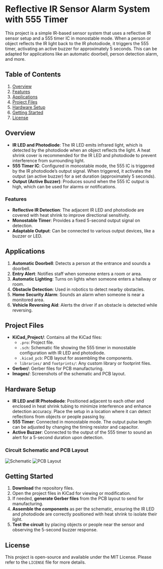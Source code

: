 # Reflective IR Sensor Alarm System with 555 Timer

This project is a simple IR-based sensor system that uses a reflective IR sensor setup and a 555 timer IC in monostable mode. When a person or object reflects the IR light back to the IR photodiode, it triggers the 555 timer, activating an active buzzer for approximately 5 seconds. This can be adapted for applications like an automatic doorbell, person detection alarm, and more.

## Table of Contents
1. [Overview](#overview)
2. [Features](#features)
3. [Applications](#applications)
4. [Project Files](#project-files)
5. [Hardware Setup](#hardware-setup)
6. [Getting Started](#getting-started)
7. [License](#license)

## Overview

- **IR LED and Photodiode**: The IR LED emits infrared light, which is detected by the photodiode when an object reflects the light. A heat shrink cover is recommended for the IR LED and photodiode to prevent interference from surrounding light.
- **555 Timer IC**: Configured in monostable mode, the 555 IC is triggered by the IR photodiode’s output signal. When triggered, it activates the output (an active buzzer) for a set duration (approximately 5 seconds).
- **Output (Active Buzzer)**: Produces sound when the 555 IC output is high, which can be used for alarms or notifications.

### Features
- **Reflective IR Detection**: The adjacent IR LED and photodiode are covered with heat shrink to improve directional sensitivity.
- **Monostable Timer**: Provides a fixed 5-second output signal on detection.
- **Adaptable Output**: Can be connected to various output devices, like a buzzer or LED.

## Applications
1. **Automatic Doorbell**: Detects a person at the entrance and sounds a doorbell.
2. **Entry Alert**: Notifies staff when someone enters a room or area.
3. **Automatic Lighting**: Turns on lights when someone enters a hallway or room.
4. **Obstacle Detection**: Used in robotics to detect nearby obstacles.
5. **Home Security Alarm**: Sounds an alarm when someone is near a monitored area.
6. **Vehicle Reversing Aid**: Alerts the driver if an obstacle is detected while reversing.

## Project Files
- **KiCad_Project/**: Contains all the KiCad files:
  - `.pro`: Project file.
  - `.sch`: Schematic file showing the 555 timer in monostable configuration with IR LED and photodiode.
  - `.kicad_pcb`: PCB layout for assembling the components.
  - `libraries/` and `footprints/`: Any custom library or footprint files.
- **Gerber/**: Gerber files for PCB manufacturing.
- **Images/**: Screenshots of the schematic and PCB layout.

## Hardware Setup
- **IR LED and IR Photodiode**: Positioned adjacent to each other and enclosed in heat shrink tubing to minimize interference and enhance detection accuracy. Place the setup in a location where it can detect reflections from objects or people passing by.
- **555 Timer**: Connected in monostable mode. The output pulse length can be adjusted by changing the timing resistor and capacitor.
- **Active Buzzer**: Connected to the output of the 555 timer to sound an alert for a 5-second duration upon detection.

### Circuit Schematic and PCB Layout
![Schematic](Images/schematic.png)
![PCB Layout](Images/pcb_layout.png)

## Getting Started
1. **Download** the repository files.
2. Open the project files in KiCad for viewing or modification.
3. If needed, **generate Gerber files** from the PCB layout to send for manufacturing.
4. **Assemble the components** as per the schematic, ensuring the IR LED and photodiode are correctly positioned with heat shrink to isolate their light.
5. **Test the circuit** by placing objects or people near the sensor and observing the 5-second buzzer response.

## License
This project is open-source and available under the MIT License. Please refer to the `LICENSE` file for more details.
